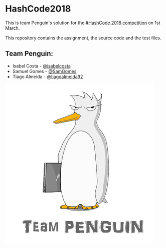 # HashCode2018

This is team Penguin's solution for the [#HashCode 2018 competition](https://hashcode.withgoogle.com/) on 1st March.

This repository contains the assignment, the source code and the test files.

## Team Penguin:
- Isabel Costa - [@isabelcosta](https://github.com/isabelcosta)
- Samuel Gomes - [@SamGomes](https://github.com/SamGomes)
- Tiago Almeida - [@tiagoalmeida92](https://github.com/tiagoalmeida92)

![game logo](ReadmeImages/penguinLogo.png)

